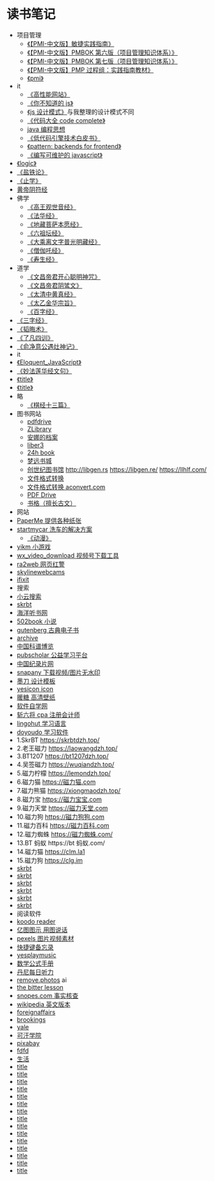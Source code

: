# 读书笔记

- 项目管理
  - [《【PMI-中文版】敏捷实践指南》](/books/pmp-cn-jiaocaidabao-4/【PMI-中文版】敏捷实践指南.pdf)
  - [《【PMI-中文版】PMBOK 第六版（项目管理知识体系）》](/books/pmp-cn-jiaocaidabao-4/【PMI-中文版】PMBOK第六版（项目管理知识体系）.pdf)
  - [《【PMI-中文版】PMBOK 第七版（项目管理知识体系）》](/books/pmp-cn-jiaocaidabao-4/【PMI-中文版】PMBOK第七版（项目管理知识体系）.pdf)
  - [《【PMI-中文版】PMP 过程组：实践指南教材》](/books/pmp-cn-jiaocaidabao-4/【PMI-中文版】PMP过程组：实践指南教材.pdf)
  - [《pmi》](/books/pmi.html)
- it
  - [《高性能网站》](/books/highPerformanceWeb.html)
  - [《你不知道的 js》](/books/youDontKnowJs.html)
  - [《js 设计模式》](/books/javascript-partterns.html)与我整理的设计模式不同
  - [《代码大全 code complete》](/books/codeComplete/index.html)
  - [java 编程思想](/books/title.html)
  - [《低代码引擎技术白皮书》](/books/lcEbook.html)
  - [《pattern: backends for frontend》](/books/bff.html)
  - [《编写可维护的 javascript》](/books/maintainableJavascript.html)
- [《logic》](/books/logic.html)
- [《盐铁论》](/books/title.html)
- [《止学》](/books/zhixue.html)
- [黄帝阴符经](/books/huangdiyinfujing.html)
- 佛学
  - [《高王观世音经》](/books/title.html)
  - [《法华经》](/books/faHuaJing.html)
  - [《地藏菩萨本愿经》](/books/dizangpusabenyuanjing.html)
  - [《六祖坛经》](https://www.drbachinese.org/online_reading/sutra_explanation/SixthPat/sixthpatSutra.htm)
  - [《大乘离文字普光明藏经》](https://zh.wikisource.org/zh-hans/%E5%A4%A7%E4%B9%98%E9%9B%A2%E6%96%87%E5%AD%97%E6%99%AE%E5%85%89%E6%98%8E%E8%97%8F%E7%B6%93)
  - [《僧伽吒经》](https://www.gushiwen.cn/guwen/book_94d99dce64d8.aspx)
  - [《寿生经》](/books/shoushengjing.html)
- 道学
  - [《文昌帝君开心聪明神咒》](/books/wenchangdijunkaixincongmingshenzou.html)
  - [《文昌帝君阴骘文》](/books/wenchangdijunyinzhiwen.html)
  - [《太清中黄真经》](/books/taiqingzhonghuangzhenjing.html)
  - [《太乙金华宗旨》](/books/taiyijinhuazongzhi.html)
  - [《百字经》](/books/baizijing.html)
- [《三字经》](/books/sanZiJin.html)
- [《韬晦术》](/books/taoHuiShu.html)
- [《了凡四训》](/books/liaofansixun.html)
- [《俞净意公遇灶神记》](/books/yujingyigongyuzaoshenji.html)
- it
- [《Eloquent_JavaScript》](/books/Eloquent_JavaScript.pdf)
- [《妙法莲华经文句》](/books/title.html)
- [《title》](/books/title.html)
- [《title》](/books/title.html)
- 略
  - [《棋经十三篇》](/books/qijingshisanpian.html)
- 图书网站
  - [pdfdrive](https://www.pdfdrive.com/)
  - [ZLibrary](https://z-library.sk)
  - [安娜的档案](https://zh.annas-archive.org/)
  - [liber3](https://zlibrary.eth.limo/)
  - [24h book](https://24hbook.daohangxie.com)
  - [梦远书城](https://www.guxuo.com/)
  - [创世纪图书馆](http://libgen.is) http://libgen.rs https://libgen.re/ https://llhlf.com/
  - [文件格式转换](https://convertio.co/zh/)
  - [文件格式转换 aconvert.com](https://aconvert.com)
  - [PDF Drive](https://www.pdfdrive.com/)
  - [书格（擅长古文）](https://www.shuge.org/)
- 网站
- [PaperMe 提供各种纸张](/books/title.html)
- [startmycar 洗车的解决方案](startmycar)
  - [《动漫》](trace.moe)
- [yikm 小游戏](/books/title.html)
- [wx_video_download 视频号下载工具](/books/title.html)
- [ra2web 网页红警](/books/title.html)
- [skylinewebcams](https://www.skylinewebcams.com/zh/webcam/china.html)
- [ifixit](https://www.ifixit.com/)
- 搜索
- [小云搜索](/books/title.html)
- [skrbt](/books/title.html)
- [海洋听书网](/books/title.html)
- [502book 小说](/books/title.html)
- [gutenberg 古典电子书](https://gutenberg.org/)
- [archive](https://archive.org/)
- [中国科谱博览](/books/title.html)
- [pubscholar 公益学习平台](/books/title.html)
- [中国纪录片网](/books/title.html)
- [snapany 下载视频/图片无水印](/books/title.html)
- [墨刀 设计模板](/books/title.html)
- [yesicon icon](/books/title.html)
- [暖糖 高清壁纸](/books/title.html)
- [软件自学网](/books/title.html)
- [斩六将 cpa 注册会计师](/books/title.html)
- [lingohut 学习语言](/books/title.html)
- [doyoudo 学习软件](/books/title.html)
- 1.SkrBT https://skrbtdzh.top/
- 2.老王磁力 https://laowangdzh.top/
- 3.BT1207 https://bt1207dzh.top/
- 4.吴签磁力 https://wuqiandzh.top/
- 5.磁力柠檬 https://lemondzh.top/
- 6.磁力猫 https://磁力猫.com
- 7.磁力熊猫 https://xiongmaodzh.top/
- 8.磁力宝 https://磁力宝宝.com
- 9.磁力天堂 https://磁力天堂.com
- 10.磁力狗 https://磁力狗狗.com
- 11.磁力百科 https://磁力百科.com
- 12.磁力蜘蛛 https://磁力蜘蛛.com/
- 13.BT 蚂蚁 https://bt 蚂蚁.com/
- 14.磁力猫 https://clm.la1
- 15.磁力狗 https://clg.im
- [skrbt](/books/title.html)
- [skrbt](/books/title.html)
- [skrbt](/books/title.html)
- [skrbt](/books/title.html)
- [skrbt](/books/title.html)
- [skrbt](/books/title.html)
- 阅读软件
- [koodo reader](/books/title.html)
- [亿图图示 用图说话](/books/title.html)
- [pexels 图片视频素材](/books/title.html)
- [快捷键备忘录](https://hotkeycheatsheet.com/zh)
- [yesplaymusic](/books/title.html)
- [数学公式手册](/books/title.html)
- [丹尼每日听力](/books/title.html)
- [remove.photos](/books/title.html)
  ai
- [the bitter lesson](/books/theBitterLesson.html)
- [snopes.com 事实核查](/books/title.html)
- [wikipedia 英文版本](/books/title.html)
- [foreignaffairs](https://www.foreignaffairs.com/)
- [brookings](https://www.brookings.edu/)
- [yale](https://oyc.yale.edu/)
- [可汗学院](https://www.khanacademy.org/)
- [pixabay](https://pixabay.com/)
- [fdfd](https://www.canva.com/zh_cn/)
- [生活](https://www.gapminder.org/dollar-street)
- [title](/books/title.html)
- [title](/books/title.html)
- [title](/books/title.html)
- [title](/books/title.html)
- [title](/books/title.html)
- [title](/books/title.html)
- [title](/books/title.html)
- [title](/books/title.html)
- [title](/books/title.html)
- [title](/books/title.html)
- [title](/books/title.html)
- [title](/books/title.html)
- [title](/books/title.html)
- [title](/books/title.html)
- [title](/books/title.html)
